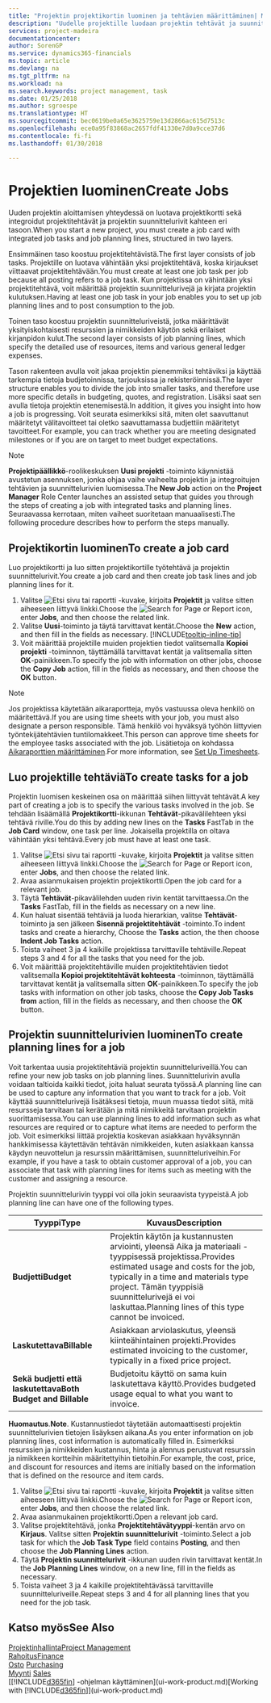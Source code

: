 ```yaml
---
title: "Projektin projektikortin luominen ja tehtävien määrittäminen| Microsoft Docs"
description: "Uudelle projektille luodaan projektin tehtävät ja suunnittelurivit sisältävä projektikortti, mikä auttaa edistymisen ja budjettien hallinnassa."
services: project-madeira
documentationcenter: 
author: SorenGP
ms.service: dynamics365-financials
ms.topic: article
ms.devlang: na
ms.tgt_pltfrm: na
ms.workload: na
ms.search.keywords: project management, task
ms.date: 01/25/2018
ms.author: sgroespe
ms.translationtype: HT
ms.sourcegitcommit: bec0619be0a65e3625759e13d2866ac615d7513c
ms.openlocfilehash: ece0a95f83868ac2657fdf41330e7d0a9cce37d6
ms.contentlocale: fi-fi
ms.lasthandoff: 01/30/2018

---
```

# <a name="create-jobs"></a><span data-ttu-id="566e7-103">Projektien luominen</span><span class="sxs-lookup"><span data-stu-id="566e7-103">Create Jobs</span></span>
<span data-ttu-id="566e7-104">Uuden projektin aloittamisen yhteydessä on luotava projektikortti sekä integroidut projektitehtävät ja projektin suunnittelurivit kahteen eri tasoon.</span><span class="sxs-lookup"><span data-stu-id="566e7-104">When you start a new project, you must create a job card with integrated job tasks and job planning lines, structured in two layers.</span></span>  

<span data-ttu-id="566e7-105">Ensimmäinen taso koostuu projektitehtävistä.</span><span class="sxs-lookup"><span data-stu-id="566e7-105">The first layer consists of job tasks.</span></span> <span data-ttu-id="566e7-106">Projektille on luotava vähintään yksi projektitehtävä, koska kirjaukset viittaavat projektitehtävään.</span><span class="sxs-lookup"><span data-stu-id="566e7-106">You must create at least one job task per job because all posting refers to a job task.</span></span> <span data-ttu-id="566e7-107">Kun projektissa on vähintään yksi projektitehtävä, voit määrittää projektin suunnittelurivejä ja kirjata projektin kulutuksen.</span><span class="sxs-lookup"><span data-stu-id="566e7-107">Having at least one job task in your job enables you to set up job planning lines and to post consumption to the job.</span></span>

<span data-ttu-id="566e7-108">Toinen taso koostuu projektin suunnitteluriveistä, jotka määrittävät yksityiskohtaisesti resurssien ja nimikkeiden käytön sekä erilaiset kirjanpidon kulut.</span><span class="sxs-lookup"><span data-stu-id="566e7-108">The second layer consists of job planning lines, which specify the detailed use of resources, items and various general ledger expenses.</span></span>

<span data-ttu-id="566e7-109">Tason rakenteen avulla voit jakaa projektin pienemmiksi tehtäviksi ja käyttää tarkempia tietoja budjetoinnissa, tarjouksissa ja rekisteröinnissä.</span><span class="sxs-lookup"><span data-stu-id="566e7-109">The layer structure enables you to divide the job into smaller tasks, and therefore use more specific details in budgeting, quotes, and registration.</span></span> <span data-ttu-id="566e7-110">Lisäksi saat sen avulla tietoja projektin etenemisestä.</span><span class="sxs-lookup"><span data-stu-id="566e7-110">In addition, it gives you insight into how a job is progressing.</span></span> <span data-ttu-id="566e7-111">Voit seurata esimerkiksi sitä, miten olet saavuttanut määritetyt välitavoitteet tai oletko saavuttamassa budjettiin määritetyt tavoitteet.</span><span class="sxs-lookup"><span data-stu-id="566e7-111">For example, you can track whether you are meeting designated milestones or if you are on target to meet budget expectations.</span></span>

> [!NOTE]  
>   <span data-ttu-id="566e7-112">**Projektipäällikkö**-roolikeskuksen **Uusi projekti** -toiminto käynnistää avustetun asennuksen, jonka ohjaa vaihe vaiheelta projektin ja integroitujen tehtävien ja suunnittelurivien luomisessa.</span><span class="sxs-lookup"><span data-stu-id="566e7-112">The **New Job** action on the **Project Manager** Role Center launches an assisted setup that guides you through the steps of creating a job with integrated tasks and planning lines.</span></span> <span data-ttu-id="566e7-113">Seuraavassa kerrotaan, miten vaiheet suoritetaan manuaalisesti.</span><span class="sxs-lookup"><span data-stu-id="566e7-113">The following procedure describes how to perform the steps manually.</span></span>

## <a name="to-create-a-job-card"></a><span data-ttu-id="566e7-114">Projektikortin luominen</span><span class="sxs-lookup"><span data-stu-id="566e7-114">To create a job card</span></span>
<span data-ttu-id="566e7-115">Luo projektikortti ja luo sitten projektikortille työtehtävä ja projektin suunnittelurivit.</span><span class="sxs-lookup"><span data-stu-id="566e7-115">You create a job card and then create job task lines and job planning lines for it.</span></span>

1. <span data-ttu-id="566e7-116">Valitse ![Etsi sivu tai raportti](media/ui-search/search_small.png "Etsi sivu tai raportti -kuvake") -kuvake, kirjoita **Projektit** ja valitse sitten aiheeseen liittyvä linkki.</span><span class="sxs-lookup"><span data-stu-id="566e7-116">Choose the ![Search for Page or Report](media/ui-search/search_small.png "Search for Page or Report icon") icon, enter **Jobs**, and then choose the related link.</span></span>  
2. <span data-ttu-id="566e7-117">Valitse **Uusi**-toiminto ja täytä tarvittavat kentät.</span><span class="sxs-lookup"><span data-stu-id="566e7-117">Choose the **New** action, and then fill in the fields as necessary.</span></span> [!INCLUDE[tooltip-inline-tip](includes/tooltip-inline-tip_md.md)]
3. <span data-ttu-id="566e7-118">Voit määrittää projektille muiden projektien tiedot valitsemalla **Kopioi projekti** -toiminnon, täyttämällä tarvittavat kentät ja valitsemalla sitten **OK**-painikkeen.</span><span class="sxs-lookup"><span data-stu-id="566e7-118">To specify the job with information on other jobs, choose the **Copy Job** action, fill in the fields as necessary, and then choose the **OK** button.</span></span>

> [!NOTE]  
>   <span data-ttu-id="566e7-119">Jos projektissa käytetään aikaraportteja, myös vastuussa oleva henkilö on määritettävä.</span><span class="sxs-lookup"><span data-stu-id="566e7-119">If you are using time sheets with your job, you must also designate a person responsible.</span></span> <span data-ttu-id="566e7-120">Tämä henkilö voi hyväksyä työhön liittyvien työntekijätehtävien tuntilomakkeet.</span><span class="sxs-lookup"><span data-stu-id="566e7-120">This person can approve time sheets for the employee tasks associated with the job.</span></span> <span data-ttu-id="566e7-121">Lisätietoja on kohdassa [Aikaraporttien määrittäminen](projects-how-setup-time-sheets.md).</span><span class="sxs-lookup"><span data-stu-id="566e7-121">For more information, see [Set Up Timesheets](projects-how-setup-time-sheets.md).</span></span>

## <a name="to-create-tasks-for-a-job"></a><span data-ttu-id="566e7-122">Luo projektille tehtäviä</span><span class="sxs-lookup"><span data-stu-id="566e7-122">To create tasks for a job</span></span>
<span data-ttu-id="566e7-123">Projektin luomisen keskeinen osa on määrittää siihen liittyvät tehtävät.</span><span class="sxs-lookup"><span data-stu-id="566e7-123">A key part of creating a job is to specify the various tasks involved in the job.</span></span> <span data-ttu-id="566e7-124">Se tehdään lisäämällä **Projektikortti**-ikkunan **Tehtävät**-pikavälilehteen yksi tehtävä riville.</span><span class="sxs-lookup"><span data-stu-id="566e7-124">You do this by adding new lines on the **Tasks** FastTab in the **Job Card** window, one task per line.</span></span> <span data-ttu-id="566e7-125">Jokaisella projektilla on oltava vähintään yksi tehtävä.</span><span class="sxs-lookup"><span data-stu-id="566e7-125">Every job must have at least one task.</span></span>

1. <span data-ttu-id="566e7-126">Valitse ![Etsi sivu tai raportti](media/ui-search/search_small.png "Etsi sivu tai raportti -kuvake") -kuvake, kirjoita **Projektit** ja valitse sitten aiheeseen liittyvä linkki.</span><span class="sxs-lookup"><span data-stu-id="566e7-126">Choose the ![Search for Page or Report](media/ui-search/search_small.png "Search for Page or Report icon") icon, enter **Jobs**, and then choose the related link.</span></span>
2. <span data-ttu-id="566e7-127">Avaa asianmukaisen projektin projektikortti.</span><span class="sxs-lookup"><span data-stu-id="566e7-127">Open the job card for a relevant job.</span></span>
3. <span data-ttu-id="566e7-128">Täytä **Tehtävät**-pikavälilehden uuden rivin kentät tarvittaessa.</span><span class="sxs-lookup"><span data-stu-id="566e7-128">On the **Tasks** FastTab, fill in the fields as necessary on a new line.</span></span>
4. <span data-ttu-id="566e7-129">Kun haluat sisentää tehtäviä ja luoda hierarkian, valitse **Tehtävät**-toiminto ja sen jälkeen **Sisennä projektitehtävät** -toiminto.</span><span class="sxs-lookup"><span data-stu-id="566e7-129">To indent tasks and create a hierarchy, Choose the **Tasks** action, the then choose **Indent Job Tasks** action.</span></span>
5. <span data-ttu-id="566e7-130">Toista vaiheet 3 ja 4 kaikille projektissa tarvittaville tehtäville.</span><span class="sxs-lookup"><span data-stu-id="566e7-130">Repeat steps 3 and 4 for all the tasks that you need for the job.</span></span>
6. <span data-ttu-id="566e7-131">Voit määrittää projektitehtäville muiden projektitehtävien tiedot valitsemalla **Kopioi projektitehtävät kohteesta** -toiminnon, täyttämällä tarvittavat kentät ja valitsemalla sitten **OK**-painikkeen.</span><span class="sxs-lookup"><span data-stu-id="566e7-131">To specify the job tasks with information on other job tasks, choose the **Copy Job Tasks from** action, fill in the fields as necessary, and then choose the **OK** button.</span></span>

## <a name="to-create-planning-lines-for-a-job"></a><span data-ttu-id="566e7-132">Projektin suunnittelurivien luominen</span><span class="sxs-lookup"><span data-stu-id="566e7-132">To create planning lines for a job</span></span>
<span data-ttu-id="566e7-133">Voit tarkentaa uusia projektitehtäviä projektin suunnitteluriveillä.</span><span class="sxs-lookup"><span data-stu-id="566e7-133">You can refine your new job tasks on job planning lines.</span></span> <span data-ttu-id="566e7-134">Suunnittelurivin avulla voidaan taltioida kaikki tiedot, joita haluat seurata työssä.</span><span class="sxs-lookup"><span data-stu-id="566e7-134">A planning line can be used to capture any information that you want to track for a job.</span></span> <span data-ttu-id="566e7-135">Voit käyttää suunnittelurivejä lisätäksesi tietoja, muun muassa tiedot siitä, mitä resursseja tarvitaan tai kerätään ja mitä nimikkeitä tarvitaan projektin suorittamisessa.</span><span class="sxs-lookup"><span data-stu-id="566e7-135">You can use planning lines to add information such as what resources are required or to capture what items are needed to perform the job.</span></span> <span data-ttu-id="566e7-136">Voit esimerkiksi liittää projektia koskevan asiakkaan hyväksynnän hankkimisessa käytettävän tehtävän nimikkeiden, kuten asiakkaan kanssa käydyn neuvottelun ja resurssin määrittämisen, suunnitteluriveihin.</span><span class="sxs-lookup"><span data-stu-id="566e7-136">For example, if you have a task to obtain customer approval of a job, you can associate that task with planning lines for items such as meeting with the customer and assigning a resource.</span></span>  

<span data-ttu-id="566e7-137">Projektin suunnittelurivin tyyppi voi olla jokin seuraavista tyypeistä.</span><span class="sxs-lookup"><span data-stu-id="566e7-137">A job planning line can have one of the following types.</span></span>  

| <span data-ttu-id="566e7-138">Tyyppi</span><span class="sxs-lookup"><span data-stu-id="566e7-138">Type</span></span> | <span data-ttu-id="566e7-139">Kuvaus</span><span class="sxs-lookup"><span data-stu-id="566e7-139">Description</span></span> |
| --- | --- |
| <span data-ttu-id="566e7-140">**Budjetti**</span><span class="sxs-lookup"><span data-stu-id="566e7-140">**Budget**</span></span> |<span data-ttu-id="566e7-141">Projektin käytön ja kustannusten arviointi, yleensä Aika ja materiaali -tyyppisessä projektissa.</span><span class="sxs-lookup"><span data-stu-id="566e7-141">Provides estimated usage and costs for the job, typically in a time and materials type project.</span></span> <span data-ttu-id="566e7-142">Tämän tyyppisiä suunnittelurivejä ei voi laskuttaa.</span><span class="sxs-lookup"><span data-stu-id="566e7-142">Planning lines of this type cannot be invoiced.</span></span> |
| <span data-ttu-id="566e7-143">**Laskutettava**</span><span class="sxs-lookup"><span data-stu-id="566e7-143">**Billable**</span></span> |<span data-ttu-id="566e7-144">Asiakkaan arviolaskutus, yleensä kiinteähintainen projekti.</span><span class="sxs-lookup"><span data-stu-id="566e7-144">Provides estimated invoicing to the customer, typically in a fixed price project.</span></span> |
| <span data-ttu-id="566e7-145">**Sekä budjetti että laskutettava**</span><span class="sxs-lookup"><span data-stu-id="566e7-145">**Both Budget and Billable**</span></span> |<span data-ttu-id="566e7-146">Budjetoitu käyttö on sama kuin laskutettava käyttö.</span><span class="sxs-lookup"><span data-stu-id="566e7-146">Provides budgeted usage equal to what you want to invoice.</span></span> |

<span data-ttu-id="566e7-147">**Huomautus**.</span><span class="sxs-lookup"><span data-stu-id="566e7-147">**Note**.</span></span> <span data-ttu-id="566e7-148">Kustannustiedot täytetään automaattisesti projektin suunnittelurivien tietojen lisäyksen aikana.</span><span class="sxs-lookup"><span data-stu-id="566e7-148">As you enter information on job planning lines, cost information is automatically filled in.</span></span> <span data-ttu-id="566e7-149">Esimerkiksi resurssien ja nimikkeiden kustannus, hinta ja alennus perustuvat resurssin ja nimikkeen kortteihin määritettyihin tietoihin.</span><span class="sxs-lookup"><span data-stu-id="566e7-149">For example, the cost, price, and discount for resources and items are initially based on the information that is defined on the resource and item cards.</span></span>

1. <span data-ttu-id="566e7-150">Valitse ![Etsi sivu tai raportti](media/ui-search/search_small.png "Etsi sivu tai raportti -kuvake") -kuvake, kirjoita **Projektit** ja valitse sitten aiheeseen liittyvä linkki.</span><span class="sxs-lookup"><span data-stu-id="566e7-150">Choose the ![Search for Page or Report](media/ui-search/search_small.png "Search for Page or Report icon") icon, enter **Jobs**, and then choose the related link.</span></span>
2. <span data-ttu-id="566e7-151">Avaa asianmukainen projektikortti.</span><span class="sxs-lookup"><span data-stu-id="566e7-151">Open a relevant job card.</span></span>
3. <span data-ttu-id="566e7-152">Valitse projektitehtävä, jonka **Projektitehtävätyyppi**-kentän arvo on **Kirjaus**. Valitse sitten **Projektin suunnittelurivit** -toiminto.</span><span class="sxs-lookup"><span data-stu-id="566e7-152">Select a job task for which the **Job Task Type** field contains **Posting**, and then choose the **Job Planning Lines** action.</span></span>  
4. <span data-ttu-id="566e7-153">Täytä **Projektin suunnittelurivit** -ikkunan uuden rivin tarvittavat kentät.</span><span class="sxs-lookup"><span data-stu-id="566e7-153">In the **Job Planning Lines** window, on a new line, fill in the fields as necessary.</span></span>
5. <span data-ttu-id="566e7-154">Toista vaiheet 3 ja 4 kaikille projektitehtävässä tarvittaville suunnitteluriveille.</span><span class="sxs-lookup"><span data-stu-id="566e7-154">Repeat steps 3 and 4 for all planning lines that you need for the job task.</span></span>

## <a name="see-also"></a><span data-ttu-id="566e7-155">Katso myös</span><span class="sxs-lookup"><span data-stu-id="566e7-155">See Also</span></span>
[<span data-ttu-id="566e7-156">Projektinhallinta</span><span class="sxs-lookup"><span data-stu-id="566e7-156">Project Management</span></span>](projects-manage-projects.md)  
[<span data-ttu-id="566e7-157">Rahoitus</span><span class="sxs-lookup"><span data-stu-id="566e7-157">Finance</span></span>](finance.md)  
<span data-ttu-id="566e7-158">[Osto](purchasing-manage-purchasing.md)       </span><span class="sxs-lookup"><span data-stu-id="566e7-158">[Purchasing](purchasing-manage-purchasing.md)       </span></span>  
<span data-ttu-id="566e7-159">[Myynti](sales-manage-sales.md)    </span><span class="sxs-lookup"><span data-stu-id="566e7-159">[Sales](sales-manage-sales.md)    </span></span>  
<span data-ttu-id="566e7-160">[[!INCLUDE[d365fin](includes/d365fin_md.md)] -ohjelman käyttäminen](ui-work-product.md)</span><span class="sxs-lookup"><span data-stu-id="566e7-160">[Working with [!INCLUDE[d365fin](includes/d365fin_md.md)]](ui-work-product.md)</span></span>  

